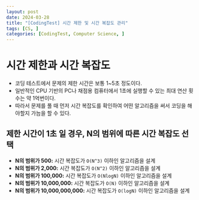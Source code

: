 ```yaml
---
layout: post
date: 2024-03-28
title: "[CodingTest] 시간 제한 및 시간 복잡도 관리"
tags: [CS, ]
categories: [CodingTest, Computer Science, ]
---
```


# 시간 제한과 시간 복잡도

- 코딩 테스트에서 문제의 제한 시간은 보통 1~5초 정도이다.
- 일반적인 CPU 기반의 PC나 채점용 컴퓨터에서 1초에 실행할 수 있는 최대 연산 횟수는 약 1억번이다.
- 따라서 문제를 풀 때 먼저 시간 복잡도를 확인하여 어떤 알고리즘을 써서 코딩을 해야할지 가늠을 할 수 있다.

## 제한 시간이 1초 일 경우, N의 범위에 따른 시간 복잡도 선택

- **N의 범위가 500:** 시간 복잡도가 `O(N^3)` 이하인 알고리즘을 설계
- **N의 범위가 2,000:** 시간 복잡도가 `O(N^2)` 이하인 알고리즘을 설계
- **N의 범위가 100,000:** 시간 복잡도가 `O(NlogN)` 이하인 알고리즘을 설계
- **N의 범위가 10,000,000:** 시간 복잡도가 `O(N)` 이하인 알고리즘을 설계
- **N의 범위가 10,000,000,000:** 시간 복잡도가 `O(logN)` 이하인 알고리즘을 설계
